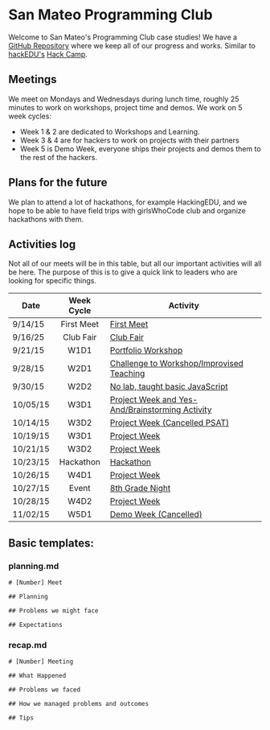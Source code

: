 # San Mateo Programming Club

Welcome to San Mateo's Programming Club case studies! We have a
[GitHub Repository](https://github.com/SMHS-Programming/club/tree/70c64404331b85369d098da277f473424a14273b)
where we keep all of our progress and works. Similar to
[hackEDU's](https://github/hackedu/hackedu)
[Hack Camp](https://github.com/hackedu/hack-camp).

## Meetings

We meet on Mondays and Wednesdays during lunch time, roughly 25 minutes to work
on workshops, project time and demos. We work on 5 week cycles:

- Week 1 & 2 are dedicated to Workshops and Learning.
- Week 3 & 4 are for hackers to work on projects with their partners
- Week 5 is Demo Week, everyone ships their projects and demos them to the
  rest of the hackers.

## Plans for the future

We plan to attend a lot of hackathons, for example HackingEDU, and we hope to
be able to have field trips with girlsWhoCode club and organize hackathons with
them.

## Activities log

Not all of our meets will be in this table, but all our important activities
will all be here. The purpose of this is to give a quick link to leaders who
are looking for specific things.

| Date     | Week Cycle | Activity                                                             |
| -------- | :--------: | -------------------------------------------------------------------- |
| 9/14/15  | First Meet | [First Meet](2015-09-14_first_meet)                                  |
| 9/16/25  | Club Fair  | [Club Fair](2015-09-16_club_fair)                                    |
| 9/21/15  | W1D1       | [Portfolio Workshop](2015-09-21_meet_2)                              |
| 9/28/15  | W2D1       | [Challenge to Workshop/Improvised Teaching](2015-09-28_meet_4)       |
| 9/30/15  | W2D2       | [No lab, taught basic JavaScript](2015-09-30_meet_5)                 |
| 10/05/15 | W3D1       | [Project Week and Yes-And/Brainstorming Activity](2015-10-05_meet_6) |
| 10/14/15 | W3D2       | [Project Week (Cancelled PSAT)](2015-10-14_meet_7_cancelled)         |
| 10/19/15 | W3D1       | [Project Week](2015_10_19_meet_7)                                    |
| 10/21/15 | W3D2       | [Project Week](2015_10_21_meet_8)                                    |
| 10/23/15 | Hackathon  | [Hackathon](2015_10_23-25_HackingEDU)                                |
| 10/26/15 | W4D1       | [Project Week](2015_10_26_meet_9)                                    |
| 10/27/15 | Event      | [8th Grade Night](2015_10_27_8thGradeNight)                          |
| 10/28/15 | W4D2       | [Project Week](2015_10_28_meet_10)                                   |
| 11/02/15 | W5D1       | [Demo Week (Cancelled)](2015_11_02_meet_11_cancelled)                |

## Basic templates:

### planning.md

```
# [Number] Meet

## Planning

## Problems we might face

## Expectations
```

### recap.md

```
# [Number] Meeting

## What Happened

## Problems we faced

## How we managed problems and outcomes

## Tips
```
